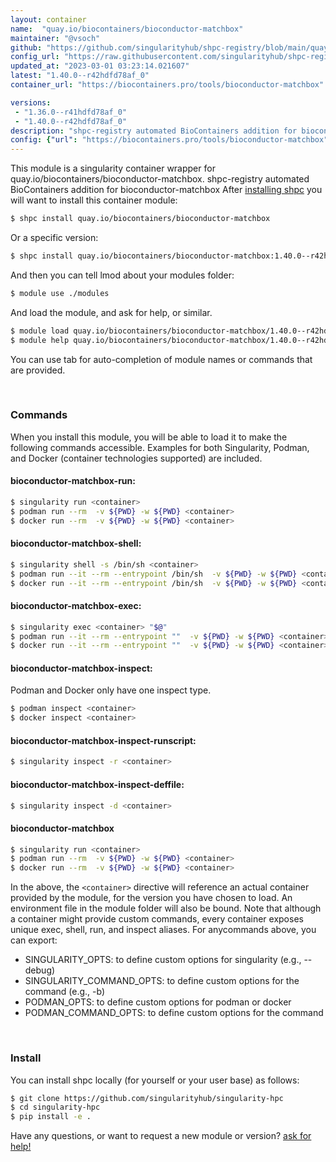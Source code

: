 ```yaml
---
layout: container
name:  "quay.io/biocontainers/bioconductor-matchbox"
maintainer: "@vsoch"
github: "https://github.com/singularityhub/shpc-registry/blob/main/quay.io/biocontainers/bioconductor-matchbox/container.yaml"
config_url: "https://raw.githubusercontent.com/singularityhub/shpc-registry/main/quay.io/biocontainers/bioconductor-matchbox/container.yaml"
updated_at: "2023-03-01 03:23:14.021607"
latest: "1.40.0--r42hdfd78af_0"
container_url: "https://biocontainers.pro/tools/bioconductor-matchbox"

versions:
 - "1.36.0--r41hdfd78af_0"
 - "1.40.0--r42hdfd78af_0"
description: "shpc-registry automated BioContainers addition for bioconductor-matchbox"
config: {"url": "https://biocontainers.pro/tools/bioconductor-matchbox", "maintainer": "@vsoch", "description": "shpc-registry automated BioContainers addition for bioconductor-matchbox", "latest": {"1.40.0--r42hdfd78af_0": "sha256:0101eb54f8e7c4bf6779b4ba6a366e4414af85316a078e8448cf3ec3fc3ca51c"}, "tags": {"1.36.0--r41hdfd78af_0": "sha256:d7766c1f070451cba15401e2cd6555149efef8f41eba4dca94f95a6157d2f7a9", "1.40.0--r42hdfd78af_0": "sha256:0101eb54f8e7c4bf6779b4ba6a366e4414af85316a078e8448cf3ec3fc3ca51c"}, "docker": "quay.io/biocontainers/bioconductor-matchbox"}
---
```


This module is a singularity container wrapper for quay.io/biocontainers/bioconductor-matchbox.
shpc-registry automated BioContainers addition for bioconductor-matchbox
After [installing shpc](#install) you will want to install this container module:


```bash
$ shpc install quay.io/biocontainers/bioconductor-matchbox
```

Or a specific version:

```bash
$ shpc install quay.io/biocontainers/bioconductor-matchbox:1.40.0--r42hdfd78af_0
```

And then you can tell lmod about your modules folder:

```bash
$ module use ./modules
```

And load the module, and ask for help, or similar.

```bash
$ module load quay.io/biocontainers/bioconductor-matchbox/1.40.0--r42hdfd78af_0
$ module help quay.io/biocontainers/bioconductor-matchbox/1.40.0--r42hdfd78af_0
```

You can use tab for auto-completion of module names or commands that are provided.

<br>

### Commands

When you install this module, you will be able to load it to make the following commands accessible.
Examples for both Singularity, Podman, and Docker (container technologies supported) are included.

#### bioconductor-matchbox-run:

```bash
$ singularity run <container>
$ podman run --rm  -v ${PWD} -w ${PWD} <container>
$ docker run --rm  -v ${PWD} -w ${PWD} <container>
```

#### bioconductor-matchbox-shell:

```bash
$ singularity shell -s /bin/sh <container>
$ podman run --it --rm --entrypoint /bin/sh  -v ${PWD} -w ${PWD} <container>
$ docker run --it --rm --entrypoint /bin/sh  -v ${PWD} -w ${PWD} <container>
```

#### bioconductor-matchbox-exec:

```bash
$ singularity exec <container> "$@"
$ podman run --it --rm --entrypoint ""  -v ${PWD} -w ${PWD} <container> "$@"
$ docker run --it --rm --entrypoint ""  -v ${PWD} -w ${PWD} <container> "$@"
```

#### bioconductor-matchbox-inspect:

Podman and Docker only have one inspect type.

```bash
$ podman inspect <container>
$ docker inspect <container>
```

#### bioconductor-matchbox-inspect-runscript:

```bash
$ singularity inspect -r <container>
```

#### bioconductor-matchbox-inspect-deffile:

```bash
$ singularity inspect -d <container>
```



#### bioconductor-matchbox

```bash
$ singularity run <container>
$ podman run --rm  -v ${PWD} -w ${PWD} <container>
$ docker run --rm  -v ${PWD} -w ${PWD} <container>
```


In the above, the `<container>` directive will reference an actual container provided
by the module, for the version you have chosen to load. An environment file in the
module folder will also be bound. Note that although a container
might provide custom commands, every container exposes unique exec, shell, run, and
inspect aliases. For anycommands above, you can export:

 - SINGULARITY_OPTS: to define custom options for singularity (e.g., --debug)
 - SINGULARITY_COMMAND_OPTS: to define custom options for the command (e.g., -b)
 - PODMAN_OPTS: to define custom options for podman or docker
 - PODMAN_COMMAND_OPTS: to define custom options for the command

<br>

### Install

You can install shpc locally (for yourself or your user base) as follows:

```bash
$ git clone https://github.com/singularityhub/singularity-hpc
$ cd singularity-hpc
$ pip install -e .
```

Have any questions, or want to request a new module or version? [ask for help!](https://github.com/singularityhub/singularity-hpc/issues)